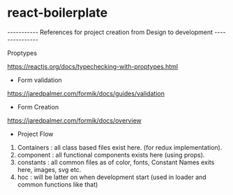 # react-boilerplate

----------- References for project creation from Design to development ---------------

Proptypes

https://reactjs.org/docs/typechecking-with-proptypes.html

- Form validation

https://jaredpalmer.com/formik/docs/guides/validation

- Form Creation

https://jaredpalmer.com/formik/docs/overview

- Project Flow

1. Containers : all class based files exist here. (for redux implementation).
2. component : all functional components exists here (using props).
3. constants : all common files as of color, fonts, Constant Names exits here, images, svg etc.
4. hoc : will be latter on when development start (used in loader and common functions like that)
